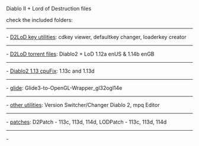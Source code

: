 Diablo II + Lord of Destruction files

check the included folders:
	<hr/>- [D2LoD key utilities](https://github.com/mf022/D2LoD-files/tree/master/D2LoD-key-utilities/): cdkey viewer, defaultkey changer, loaderkey creator
	<hr/>- [D2LoD torrent files](https://github.com/mf022/D2LoD-files/tree/master/D2LoD-torrent-files/): Diablo2 + LoD 1.12a enUS & 1.14b enGB
	<hr/>- [Diablo2 1.13 cpuFix](https://github.com/mf022/D2LoD-files/tree/master/Diablo2-1.13-cpuFix/): 1.13c and 1.13d
	<hr/>- [glide](https://github.com/mf022/D2LoD-files/tree/master/Glide/): Glide3-to-OpenGL-Wrapper_gl32ogl14e
	<hr/>- [other utilities](https://github.com/mf022/D2LoD-files/tree/master/other-utilities/): Version Switcher/Changer Diablo 2, mpq Editor
	<hr/>- [patches](https://github.com/mf022/D2LoD-files/tree/master/Patches/): D2Patch - 113c, 113d, 114d, LODPatch - 113c, 113d, 114d
	<hr/>- 
